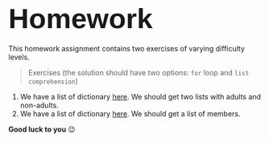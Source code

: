 # <span style="font-family:Helvetica; font-size:2em;">Homework</span>
This homework assignment contains two exercises of varying difficulty levels.
> Exercises (the solution should have two options: `for` loop and `list comprehension`)
1. We have a list of dictionary [here](https://github.com/philip136/pythonCourseForBeginners/blob/development/loops/dicts.json). We should get two lists with adults and non-adults.
2. We have a list of dictionary [here](https://github.com/philip136/pythonCourseForBeginners/blob/development/loops/dicts.json). We should get a list of members.

**Good luck to you** :wink: